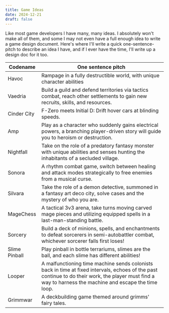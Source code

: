 ```yaml
---
title: Game Ideas
date: 2024-12-21
draft: false
---
```

Like most game developers I have many, many ideas. I absolutely won't make all of them, and some I may not even have a full enough idea to write a game design document. Here's where I'll write a quick one-sentence-pitch to describe an idea I have, and if I ever have the time, I'll write up a design doc for it too.

| Codename      | One sentence pitch                                                                                                                                                                                       |
| ------------- | -------------------------------------------------------------------------------------------------------------------------------------------------------------------------------------------------------- |
| Havoc    | Rampage in a fully destructible world, with unique character abilities                                                                                                                                   |
| Vaedria       | Build a guild and defend territories via tactics combat, reach other settlements to gain new recruits, skills, and resources.                                                                            |
| Cinder City   | F-Zero meets Initial D: Drift hover cars at blinding speeds.                                                                                                                                             |
| Amp           | Play as a character who suddenly gains electrical powers, a branching player-driven story will guide you to heroism or destruction.                                                                      |
| Nightfall     | Take on the role of a predatory fantasy monster with unique abilities and senses hunting the inhabitants of a secluded village.                                                                          |
| Sonora        | A rhythm combat game, switch between healing and attack modes strategically to free enemies from a musical curse.                                                                                        |
| Silvara       | Take the role of a demon detective, summoned in a fantasy art deco city, solve cases and the mystery of who you are.                                                                                     |
| MageChess     | A tactical 3v3 arena, take turns moving carved mage pieces and utilizing equipped spells in a last-man-standing battle.                                                                                  |
| Sorcery       | Build a deck of minions, spells, and enchantments to defeat sorcerers in semi-autobattler combat, whichever sorcerer falls first loses!                                                                  |
| Slime Pinball | Play pinball in bottle terrariums, slimes are the ball, and each slime has different abilities!                                                                                                          |
| Looper        | A malfunctioning time machine sends colonists back in time at fixed intervals, echoes of the past continue to do their work, the player must find a way to harness the machine and escape the time loop. |
| Grimmwar      | A deckbuilding game themed around grimms' fairy tales.                                                                                                                                                   |

